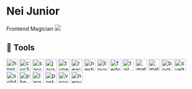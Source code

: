 # Nei Junior
Frontend Magician ![](https://www.tibiawiki.com.br/images/0/0f/Ferumbras.gif)
## 🧰 Tools
<img width="30px" style="padding-right: '1px'" alt="html5" src="https://cdn.jsdelivr.net/gh/devicons/devicon@latest/icons/html5/html5-original.svg" />
<img width="30px" style="padding-right: '1px'" alt="css3" src="https://cdn.jsdelivr.net/gh/devicons/devicon@latest/icons/css3/css3-original.svg" />
<img width="30px" style="padding-right: '1px'" alt="sass" src="https://cdn.jsdelivr.net/gh/devicons/devicon@latest/icons/sass/sass-original.svg" />
<img width="30px" style="padding-right: '1px'" alt="javascript" src="https://cdn.jsdelivr.net/gh/devicons/devicon@latest/icons/javascript/javascript-original.svg" />
<img width="30px" style="padding-right: '1px'" alt="typescript" src="https://cdn.jsdelivr.net/gh/devicons/devicon@latest/icons/typescript/typescript-original.svg" />
<img width="30px" style="padding-right: '1px'" alt="react" src="https://cdn.jsdelivr.net/gh/devicons/devicon@latest/icons/react/react-original.svg" />
<img width="30px" style="padding-right: '1px'" alt="nextjs" src="https://cdn.jsdelivr.net/gh/devicons/devicon@latest/icons/nextjs/nextjs-original.svg" />
<img width="30px" style="padding-right: '1px'" alt="linux" src="https://cdn.jsdelivr.net/gh/devicons/devicon@latest/icons/linux/linux-original.svg" />
<img width="30px" style="padding-right: '1px'" alt="fedora" src="https://cdn.jsdelivr.net/gh/devicons/devicon@latest/icons/fedora/fedora-original.svg" />
<img width="30px" style="padding-right: '1px'" alt="tailwindcss" src="https://cdn.jsdelivr.net/gh/devicons/devicon@latest/icons/tailwindcss/tailwindcss-original.svg" />
<img width="30px" style="padding-right: '1px'" alt="materialui" src="https://cdn.jsdelivr.net/gh/devicons/devicon@latest/icons/materialui/materialui-original.svg" />
<img width="30px" style="padding-right: '1px'" alt="materializecss" src="https://cdn.jsdelivr.net/gh/devicons/devicon@latest/icons/materializecss/materializecss-original.svg" />
<img width="30px" style="padding-right: '1px'" alt="bootstrap" src="https://cdn.jsdelivr.net/gh/devicons/devicon@latest/icons/bootstrap/bootstrap-original.svg" />
<img width="30px" style="padding-right: '1px'" alt="svelte" src="https://cdn.jsdelivr.net/gh/devicons/devicon@latest/icons/svelte/svelte-original.svg" />
<img width="30px" style="padding-right: '1px'" alt="solidjs"  src="https://cdn.jsdelivr.net/gh/devicons/devicon@latest/icons/solidjs/solidjs-original.svg" />
<img width="30px" style="padding-right: '1px'" alt="php"  src="https://cdn.jsdelivr.net/gh/devicons/devicon@latest/icons/php/php-original.svg" />
<img width="30px" style="padding-right: '1px'" alt="laravel" src="https://cdn.jsdelivr.net/gh/devicons/devicon@latest/icons/laravel/laravel-original.svg" />
<img width="30px" style="padding-right: '1px'" alt="postgresql"  src="https://cdn.jsdelivr.net/gh/devicons/devicon@latest/icons/postgresql/postgresql-original.svg" />
<img width="30px" style="padding-right: '1px'" alt="vscode" src="https://cdn.jsdelivr.net/gh/devicons/devicon@latest/icons/vscode/vscode-original.svg" />
<img width="30px" style="padding-right: '1px'" alt="neovim" src="https://cdn.jsdelivr.net/gh/devicons/devicon@latest/icons/neovim/neovim-original.svg" />

